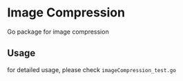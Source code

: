 # Image Compression

Go package for image compression

## Usage

for detailed usage, please check `imageCompression_test.go`
